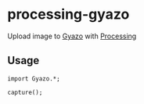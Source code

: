 # processing-gyazo

Upload image to [Gyazo](https://gyazo.com) with [Processing](https://processing.org)

## Usage

```processing
import Gyazo.*;

capture();
```

